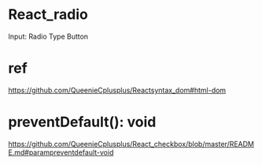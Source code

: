 # React_radio
Input: Radio Type Button 

# ref 

https://github.com/QueenieCplusplus/Reactsyntax_dom#html-dom

# preventDefault(): void

https://github.com/QueenieCplusplus/React_checkbox/blob/master/README.md#parampreventdefault-void
